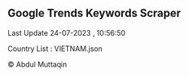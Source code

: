 

## Google Trends Keywords Scraper 
 
Last Update 24-07-2023 , 10:56:50

Country List :
VIETNAM.json



© Abdul Muttaqin 
